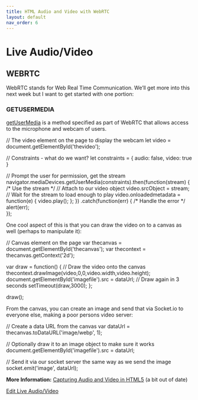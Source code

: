```yaml
---
title: HTML Audio and Video with WebRTC
layout: default
nav_order: 6
---
```


# Live Audio/Video

## WEBRTC

WebRTC stands for Web Real Time Communication. We’ll get more into this next week but I want to get started with one portion:

### GETUSERMEDIA

[getUserMedia](https://developer.mozilla.org/en-US/docs/Web/API/MediaDevices/getUserMedia) is a method specified as part of WebRTC that allows access to the microphone and webcam of users.

// The video element on the page to display the webcam
let video = document.getElementById('thevideo');

// Constraints - what do we want?
let constraints = { audio: false, video: true }

// Prompt the user for permission, get the stream
navigator.mediaDevices.getUserMedia(constraints).then(function(stream) {
/\* Use the stream \*/
// Attach to our video object
video.srcObject = stream;
// Wait for the stream to load enough to play
video.onloadedmetadata = function(e) {
video.play();
};
})
.catch(function(err) {
/\* Handle the error \*/
alert(err);  
});

One cool aspect of this is that you can draw the video on to a canvas as well (perhaps to manipulate it):

// Canvas element on the page
var thecanvas = document.getElementById('thecanvas');
var thecontext = thecanvas.getContext('2d');

var draw = function() {
// Draw the video onto the canvas
thecontext.drawImage(video,0,0,video.width,video.height);
document.getElementById('imagefile').src = dataUrl;
// Draw again in 3 seconds
setTimeout(draw,3000);
};

draw();

From the canvas, you can create an image and send that via Socket.io to everyone else, making a poor persons video server:

// Create a data URL from the canvas
var dataUrl = thecanvas.toDataURL('image/webp', 1);

// Optionally draw it to an image object to make sure it works
document.getElementById('imagefile').src = dataUrl;

// Send it via our socket server the same way as we send the image
socket.emit('image', dataUrl);

**More Information:** [Capturing Audio and Video in HTML5](http://www.html5rocks.com/en/tutorials/getusermedia/intro/) (a bit out of date)

[Edit Live Audio/Video](https://itp.nyu.edu/classes/liveweb-fall2023/wp-admin/post.php?post=4521&action=edit)
